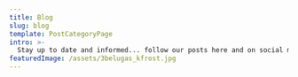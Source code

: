 ```yaml
---
title: Blog
slug: blog
template: PostCategoryPage
intro: >-
  Stay up to date and informed... follow our posts here and on social media!
featuredImage: /assets/3belugas_kfrost.jpg
---
```


